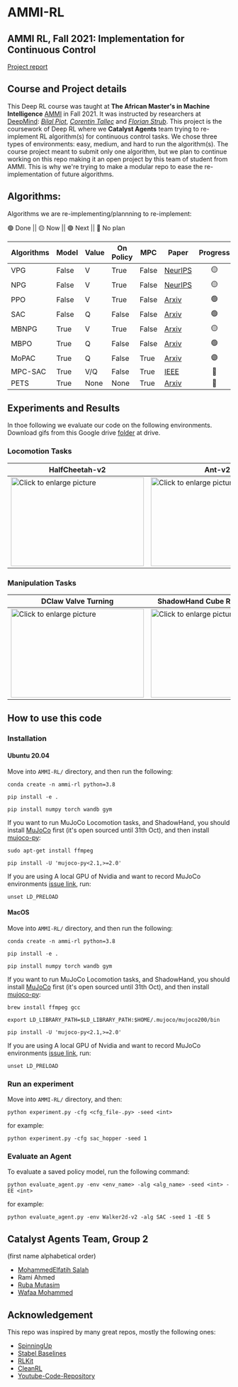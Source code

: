 # AMMI-RL
## AMMI RL, Fall 2021: Implementation for Continuous Control

[Project report](https://drive.google.com/file/d/1_0ocjyF_3m9hPVpZjwmDEuT3LTi8_Vs5/view?usp=sharing)

## Course and Project details
This Deep RL course was taught at **The African Master's in Machine Intelligence** [AMMI](https://aimsammi.org/) in Fall 2021. It was instructed by researchers at [DeepMind](https://deepmind.com/): *[Bilal Piot](https://scholar.google.com/citations?user=fqxNUREAAAAJ)*, *[Corentin Tallec](https://scholar.google.com/citations?user=OPKX4GgLCxIC)* and *[Florian Strub](https://scholar.google.com/citations?user=zxO5kccAAAAJ)*. This project is the coursework of Deep RL where we **Catalyst Agents** team trying to re-implement RL algorithm(s) for continuous control tasks. We chose three types of environments: easy, medium, and hard to run the algorithm(s). The course project meant to submit only one algorithm, but we plan to continue working on this repo making it an open project by this team of student from AMMI. This is why we're trying to make a modular repo to ease the re-implementation of future algorithms.



## Algorithms:
Algorithms we are re-implementing/plannning to re-implement:

🟢 Done || 🟡 Now || 🟣 Next || 🔴 No plan

| Algorithms | Model | Value | On Policy | MPC | Paper | Progress |
| --- | --- | --- | --- | --- | --- | :---: |
| VPG | False | V | True | False | [NeurIPS](https://proceedings.neurips.cc/paper/1999/file/464d828b85b0bed98e80ade0a5c43b0f-Paper.pdf) | 🟡 |
| NPG | False | V | True | False | [NeurIPS](http://papers.neurips.cc/paper/2073-a-natural-policy-gradient.pdf) | 🟡 |
| PPO | False | V | True | False | [Arxiv](https://arxiv.org/pdf/1707.06347.pdf?ref=https://githubhelp.com) | 🟢 |
| SAC | False | Q | False | False | [Arxiv](https://arxiv.org/abs/1812.05905) | 🟢 |
| MBNPG | True | V | True | False | [Arxiv](https://arxiv.org/abs/2004.07804) | 🟡 |
| MBPO | True | Q | False | False | [Arxiv](https://arxiv.org/abs/1812.05905) | 🟢 |
| MoPAC | True | Q | False | True | [Arxiv](https://arxiv.org/abs/2103.13842) | 🟣 |
| MPC-SAC | True | V/Q | False | True | [IEEE](https://ieeexplore.ieee.org/document/9429677) | 🔴 |
| PETS | True | None | None | True | [Arxiv](https://arxiv.org/abs/1805.12114) | 🔴 |


## Experiments and Results

In thoe following we evaluate our code on the following environments. Download gifs from this Google drive [folder](https://drive.google.com/drive/folders/1l5ina4xFu-LdTMeuF0tfgmS6uooMjZqR?usp=sharing) at drive.

### Locomotion Tasks

| HalfCheetah-v2 | Ant-v2 | Walker2d-v2 | Hopper-v2 |
| --- | --- | --- | --- |
| <img src="https://github.com/RamiSketcher/AMMI-RL/blob/main/results/SAC-HalfCheetah-v2.png" style="width: 300px; max-width: 100%; height: 200" title="Click to enlarge picture" /> | <img src="https://github.com/RamiSketcher/AMMI-RL/blob/main/results/SAC-Ant-v2.png" style="width: 300px; max-width: 100%; height: 200" title="Click to enlarge picture" /> | <img src="https://github.com/RamiSketcher/AMMI-RL/blob/main/results/SAC-Walker2d-v2%20.png" style="width: 300px; max-width: 100%; height: 200" title="Click to enlarge picture" /> | <img src="https://github.com/RamiSketcher/AMMI-RL/blob/main/results/SAC-Hopper-v2.png" style="width: 300px; max-width: 100%; height: 200" title="Click to enlarge picture" /> |
  

### Manipulation Tasks

| DClaw Valve Turning | ShadowHand Cube Re-orientation |
| --- | --- |
| <img src="https://github.com/RamiSketcher/AMMI-RL/blob/main/results/SAC-DClawTurn.png" style="width: 300px; max-width: 100%; height: 200" title="Click to enlarge picture" /> | <img src="https://github.com/RamiSketcher/AMMI-RL/blob/main/results/SAC-SHC.png" style="width: 300px; max-width: 100%; height: 200" title="Click to enlarge picture" /> |



## How to use this code
### Installation
#### Ubuntu 20.04

Move into `AMMI-RL/` directory, and then run the following:

```
conda create -n ammi-rl python=3.8

pip install -e .

pip install numpy torch wandb gym
```

If you want to run MuJoCo Locomotion tasks, and ShadowHand, you should install [MuJoCo](http://www.mujoco.org/) first (it's open sourced until 31th Oct), and then install [mujoco-py](https://github.com/openai/mujoco-py):
```
sudo apt-get install ffmpeg

pip install -U 'mujoco-py<2.1,>=2.0'
```

If you are using A local GPU of Nvidia and want to record MuJoCo environments [issue link](https://github.com/openai/mujoco-py/issues/187#issuecomment-384905400), run:
```
unset LD_PRELOAD
```

#### MacOS

Move into `AMMI-RL/` directory, and then run the following:

```
conda create -n ammi-rl python=3.8

pip install -e .

pip install numpy torch wandb gym
```

If you want to run MuJoCo Locomotion tasks, and ShadowHand, you should install [MuJoCo](http://www.mujoco.org/) first (it's open sourced until 31th Oct), and then install [mujoco-py](https://github.com/openai/mujoco-py):
```
brew install ffmpeg gcc

export LD_LIBRARY_PATH=$LD_LIBRARY_PATH:$HOME/.mujoco/mujoco200/bin

pip install -U 'mujoco-py<2.1,>=2.0'
```

If you are using A local GPU of Nvidia and want to record MuJoCo environments [issue link](https://github.com/openai/mujoco-py/issues/187#issuecomment-384905400), run:
```
unset LD_PRELOAD
```



### Run an experiment

Move into `AMMI-RL/` directory, and then:

```
python experiment.py -cfg <cfg_file-.py> -seed <int>
```
for example:

```
python experiment.py -cfg sac_hopper -seed 1
```

### Evaluate an Agent
To evaluate a saved policy model, run the following command:
```
python evaluate_agent.py -env <env_name> -alg <alg_name> -seed <int> -EE <int>
```
for example:

```
python evaluate_agent.py -env Walker2d-v2 -alg SAC -seed 1 -EE 5
```







## Catalyst Agents Team, Group 2
(first name alphabetical order)
- [MohammedElfatih Salah](https://github.com/mohammedElfatihSalah)
- Rami Ahmed
- [Ruba Mutasim](https://github.com/ruba128)
- [Wafaa Mohammed](https://github.com/Wafaa014)



## Acknowledgement
This repo was inspired by many great repos, mostly the following ones:
- [SpinningUp](https://github.com/openai/spinningup)
- [Stabel Baselines](https://github.com/hill-a/stable-baselines)
- [RLKit](https://github.com/rail-berkeley/rlkit)
- [CleanRL](https://github.com/vwxyzjn/cleanrl)
- [Youtube-Code-Repository](https://github.com/philtabor/Youtube-Code-Repository)

